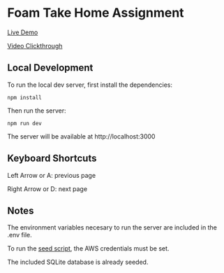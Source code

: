 # Foam Take Home Assignment

[Live Demo](https://foam-take-home.vercel.app/)

[Video Clickthrough](https://www.loom.com/share/bef8888a8734429b88f4faf21ab61462)

## Local Development

To run the local dev server, first install the dependencies:

```
npm install
```

Then run the server:

```
npm run dev
```

The server will be available at http://localhost:3000

## Keyboard Shortcuts

Left Arrow or A: previous page

Right Arrow or D: next page

## Notes

The environment variables necesary to run the server are included in the .env file.

To run the [seed script](/src/knex/seeds/get-objects.js), the AWS credentials must be set.

The included SQLite database is already seeded.
